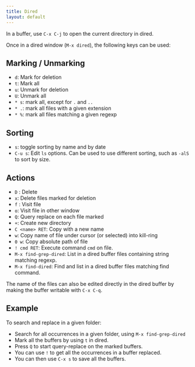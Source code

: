 ```yaml
---
title: Dired
layout: default
---
```


In a buffer, use `C-x C-j` to open the current directory in dired.

Once in a dired window (`M-x dired`), the following keys can be used:


## Marking / Unmarking

- `d`: Mark for deletion
- `t`: Mark all
- `u`: Unmark for deletion
- `U`: Unmark all
- `* s`: mark all, except for `.` and `..`
- `* .`: mark all files with a given extension
- `* %`: mark all files matching a given regexp

## Sorting

- `s`: toggle sorting by name and by date
- `C-u s`: Edit `ls` options.  Can be used to use different sorting,
  such as `-alS` to sort by size.

## Actions

- `D` : Delete
- `x`: Delete files marked for deletion
- `f` : Visit file
- `o`: Visit file in other window
- `Q`: Query replace on each file marked
- `+`: Create new directory
- `C <name> RET`: Copy with a new name
- `w`: Copy name of file under cursor (or selected) into kill-ring
- `0 w`: Copy absolute path of file
- `! cmd RET`: Execute command `cmd` on file.
- `M-x find-grep-dired`: List in a dired buffer files containing
  string matching regexp.
- `M-x find-dired`: Find and list in a dired buffer files matching
  find command.


The name of the files can also be edited directly in the dired buffer
by making the buffer writable with `C-x C-q`.


## Example

To search and replace in a given folder:

- Search for all occurrences in a given folder, using `M-x
  find-grep-dired`
- Mark all the buffers by using `t` in dired.
- Press `Q` to start query-replace on the marked buffers.
- You can use `!` to get all the occurrences in a buffer replaced.
- You can then use `C-x s` to save all the buffers.
